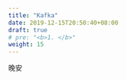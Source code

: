```yaml
---
title: "Kafka"
date: 2019-12-15T20:50:40+08:00
draft: true
# pre: "<b>1. </b>"
weight: 15
---
```


晚安